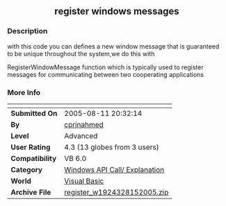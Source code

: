 ﻿<div align="center">

## register windows messages


</div>

### Description

with this code you can defines a new window message that is guaranteed to be unique throughout the system,we do this with

RegisterWindowMessage function which is typically used to register messages for communicating between two cooperating applications
 
### More Info
 


<span>             |<span>
---                |---
**Submitted On**   |2005-08-11 20:32:14
**By**             |[cprinahmed](https://github.com/Planet-Source-Code/PSCIndex/blob/master/ByAuthor/cprinahmed.md)
**Level**          |Advanced
**User Rating**    |4.3 (13 globes from 3 users)
**Compatibility**  |VB 6\.0
**Category**       |[Windows API Call/ Explanation](https://github.com/Planet-Source-Code/PSCIndex/blob/master/ByCategory/windows-api-call-explanation__1-39.md)
**World**          |[Visual Basic](https://github.com/Planet-Source-Code/PSCIndex/blob/master/ByWorld/visual-basic.md)
**Archive File**   |[register\_w1924328152005\.zip](https://github.com/Planet-Source-Code/cprinahmed-register-windows-messages__1-62181/archive/master.zip)








